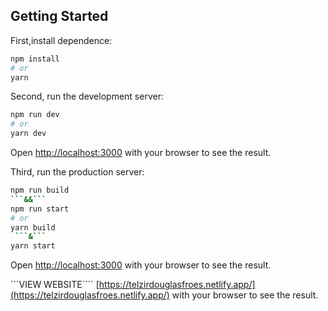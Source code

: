 ## Getting Started

First,install dependence:

```bash
npm install
# or
yarn
```

Second, run the development server:

```bash
npm run dev
# or
yarn dev
```

Open [http://localhost:3000](http://localhost:3000) with your browser to see the result.

Third, run the production server:

````bash
npm run build
```&&```
npm run start
# or
yarn build
 ```&```
yarn start
````

Open [http://localhost:3000](http://localhost:3000) with your browser to see the result.

```VIEW WEBSITE````
[https://telzirdouglasfroes.netlify.app/](https://telzirdouglasfroes.netlify.app/) with your browser to see the result.
